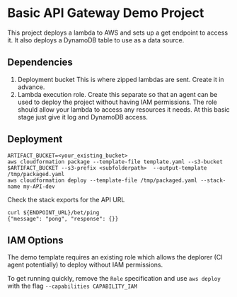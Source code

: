 # Basic API Gateway Demo Project

This project deploys a lambda to AWS and sets up a get endpoint to access it.  It also deploys a DynamoDB table to use as a data source.

## Dependencies
1. Deployment bucket
This is where zipped lambdas are sent.  Create it in advance.
2. Lambda execution role.
Create this separate so that an agent can be used to deploy the project without having IAM permissions.  The role should allow your lambda to access any resources it needs.  At this basic stage just give it log and DynamoDB access.

## Deployment
```
ARTIFACT_BUCKET=<your_existing_bucket>
aws cloudformation package --template-file template.yaml --s3-bucket $ARTIFACT_BUCKET --s3-prefix <subfolderpath>  --output-template /tmp/packaged.yaml
aws cloudformation deploy --template-file /tmp/packaged.yaml --stack-name my-API-dev
```

Check the stack exports for the API URL
```
curl ${ENDPOINT_URL}/bet/ping
{"message": "pong", "response": {}}
```


## IAM Options
The demo template requires an existing role which allows the deplorer (CI agent potentially) to deploy without IAM permissions.

To get running quickly, remove the `Role` specification and use `aws deploy` with the flag `--capabilities CAPABILITY_IAM`
